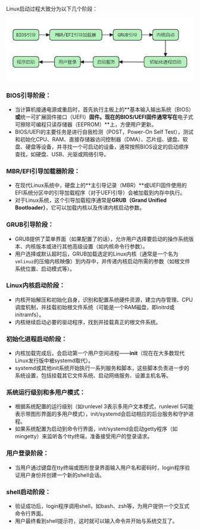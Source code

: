 
Linux启动过程大致分为以下几个阶段：

![linuxboot](../assets/linuxboot.png)

### BIOS引导阶段：

- 当计算机接通电源或重启时，首先执行主板上的**基本输入输出系统（BIOS）**或**统一可扩展固件接口（UEFI）**固件。现在的BIOS/UEFI固件通常写在**电子式可擦除可编程只读存储器（EEPROM）**上，方便用户更新。
- BIOS/UEFI的主要任务是进行自我检测（POST，Power-On Self Test），测试和初始化CPU、RAM、直接存储器访问控制器（DMA）、芯片组、键盘、软盘、硬盘等设备，并寻找一个可启动的设备，通常按照BIOS设定的启动顺序查找，如硬盘、USB、光驱或网络引导。

### MBR/EFI引导加载器阶段：

- 在现代Linux系统中，硬盘上的**主引导记录（MBR）**或UEFI固件使用的EFI系统分区中的引导加载程序（对于UEFI引导）会被加载到内存中执行。
- 对于Linux系统，这个引导加载程序通常是**GRUB（Grand Unified Bootloader）**，它可以加载内核以及传递内核启动参数。

### GRUB引导阶段：

- GRUB提供了菜单界面（如果配置了的话），允许用户选择要启动的操作系统版本、内核版本或进行其他高级设置（如内核命令行参数）。
- 用户选择或默认超时后，GRUB加载选定的Linux内核（通常是一个名为`vmlinuz`的压缩内核映像）到内存中，并传递内核启动所需的参数（如根文件系统位置、启动模式等）。

### Linux内核启动阶段：

- 内核开始解压和初始化自身，识别和配置系统硬件资源，建立内存管理、CPU调度机制，并挂载初始根文件系统（可能是一个RAM磁盘，即initrd或initramfs）。
- 内核继续启动必要的驱动程序，找到并挂载真正的根文件系统。

### 初始化进程启动阶段：

- 内核加载完成后，会启动第一个用户空间进程——**init**（现在在大多数现代Linux发行版中被systemd取代）。
- systemd或其他init系统开始执行一系列服务和脚本，这些脚本负责进一步的系统设置，包括挂载其它文件系统、启动网络服务、设置主机名等。

### 系统运行级别和多用户模式：

- 根据系统配置的运行级别（如runlevel 3表示多用户文本模式，runlevel 5可能表示带图形界面的多用户模式），init/systemd会启动相应的后台服务和守护进程。
- 如果系统配置为启动到命令行界面，init/systemd会启动getty程序（如mingetty）来监听各个tty终端，准备接受用户的登录请求。

### 用户登录阶段：

- 当用户通过键盘在tty终端或图形登录界面输入用户名和密码时，login程序验证用户身份并创建一个新的shell会话。

### shell启动阶段：

- 验证成功后，login程序调用shell，如bash、zsh等，为用户提供一个交互式命令行界面。
- 用户最终看到shell提示符，这时就可以输入命令并开始与系统交互了。

